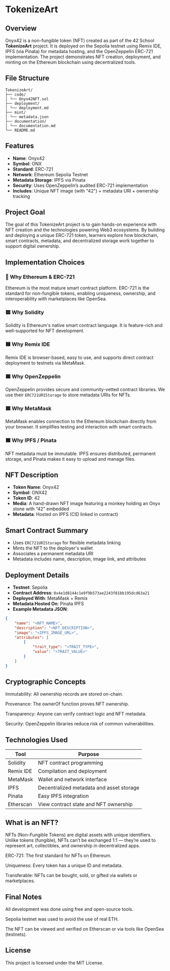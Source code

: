 # TokenizeArt

## Overview

Onyx42 is a non-fungible token (NFT) created as part of the 42 School **TokenizeArt** project. It is deployed on the Sepolia testnet using Remix IDE, IPFS (via Pinata) for metadata hosting, and the OpenZeppelin ERC-721 implementation. The project demonstrates NFT creation, deployment, and minting on the Ethereum blockchain using decentralized tools.

## File Structure
```
TokenizeArt/
├── code/
│ └── Onyx42NFT.sol
├── deployment/
│ └── deployment.md
├── mint/
│ └── metadata.json
├── documentation/
│ └── documentation.md
└── README.md
```


## Features

- **Name**: Onyx42  
- **Symbol**: ONX  
- **Standard**: ERC-721  
- **Network**: Ethereum Sepolia Testnet  
- **Metadata Storage**: IPFS via Pinata  
- **Security**: Uses OpenZeppelin’s audited ERC-721 implementation  
- **Includes**: Unique NFT image (with "42") + metadata URI + ownership tracking

## Project Goal

The goal of this TokenizeArt project is to gain hands-on experience with NFT creation and the technologies powering Web3 ecosystems. By building and deploying a unique ERC-721 token, learners explore how blockchain, smart contracts, metadata, and decentralized storage work together to support digital ownership.

## Implementation Choices

### 🔷 Why Ethereum & ERC-721  
Ethereum is the most mature smart contract platform. ERC-721 is the standard for non-fungible tokens, enabling uniqueness, ownership, and interoperability with marketplaces like OpenSea.

### 🟨 Why Solidity  
Solidity is Ethereum's native smart contract language. It is feature-rich and well-supported for NFT development.

### 🟩 Why Remix IDE  
Remix IDE is browser-based, easy to use, and supports direct contract deployment to testnets via MetaMask.

### 🟦 Why OpenZeppelin  
OpenZeppelin provides secure and community-vetted contract libraries. We use their `ERC721URIStorage` to store metadata URIs for NFTs.

### 🟥 Why MetaMask  
MetaMask enables connection to the Ethereum blockchain directly from your browser. It simplifies testing and interaction with smart contracts.

### 🟫 Why IPFS / Pinata  
NFT metadata must be immutable. IPFS ensures distributed, permanent storage, and Pinata makes it easy to upload and manage files.

## NFT Description

- **Token Name**: Onyx42  
- **Symbol**: ONX42  
- **Token ID**: 42  
- **Media**: A hand-drawn NFT image featuring a monkey holding an Onyx stone with “42” embedded  
- **Metadata**: Hosted on IPFS (CID linked in contract)

## Smart Contract Summary

- Uses `ERC721URIStorage` for flexible metadata linking
- Mints the NFT to the deployer's wallet
- Associates a permanent metadata URI
- Metadata includes name, description, image link, and attributes

## Deployment Details

- **Testnet**: Sepolia  
- **Contract Address**: `0x4e1d8144c1e9f9b573ae2243f81bb195dcd63a21`
- **Deployed With**: MetaMask + Remix  
- **Metadata Hosted On**: Pinata IPFS  
- **Example Metadata JSON**:
```json
{
    "name": "<NFT_NAME>",
    "description": "<NFT_DESCRIPTION>",
    "image": "<IPFS_IMAGE_URL>",
    "attributes": [
        { 
            "trait_type": "<TRAIT_TYPE>",
            "value": "<TRAIT_VALUE>"
        }
    ]
}
```

## Cryptographic Concepts
Immutability: All ownership records are stored on-chain.

Provenance: The ownerOf function proves NFT ownership.

Transparency: Anyone can verify contract logic and NFT metadata.

Security: OpenZeppelin libraries reduce risk of common vulnerabilities.

## Technologies Used
| Tool         | Purpose                                      |
|--------------|----------------------------------------------|
| Solidity     | NFT contract programming                     |
| Remix IDE    | Compilation and deployment                   |
| MetaMask     | Wallet and network interface                 |
| IPFS         | Decentralized metadata and asset storage     |
| Pinata       | Easy IPFS integration                        |
| Etherscan    | View contract state and NFT ownership        |

## What is an NFT?
NFTs (Non-Fungible Tokens) are digital assets with unique identifiers. Unlike tokens (fungible), NFTs can’t be exchanged 1:1 — they’re used to represent art, collectibles, and ownership in decentralized apps.

ERC-721: The first standard for NFTs on Ethereum.

Uniqueness: Every token has a unique ID and metadata.

Transferable: NFTs can be bought, sold, or gifted via wallets or marketplaces.

## Final Notes
All development was done using free and open-source tools.

Sepolia testnet was used to avoid the use of real ETH.

The NFT can be viewed and verified on Etherscan or via tools like OpenSea (testnets).

## License
This project is licensed under the MIT License.
